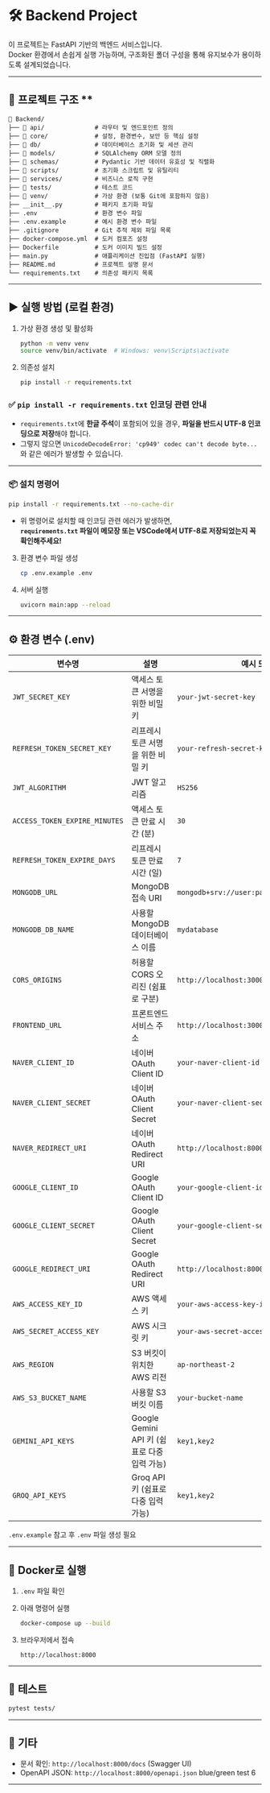 # 🛠️ Backend Project

이 프로젝트는 FastAPI 기반의 백엔드 서비스입니다.  
Docker 환경에서 손쉽게 실행 가능하며, 구조화된 폴더 구성을 통해 유지보수가 용이하도록 설계되었습니다.

---

## 📁 프로젝트 구조 **

```
📁 Backend/
├── 📁 api/              # 라우터 및 엔드포인트 정의
├── 📁 core/             # 설정, 환경변수, 보안 등 핵심 설정
├── 📁 db/               # 데이터베이스 초기화 및 세션 관리
├── 📁 models/           # SQLAlchemy ORM 모델 정의
├── 📁 schemas/          # Pydantic 기반 데이터 유효성 및 직렬화
├── 📁 scripts/          # 초기화 스크립트 및 유틸리티
├── 📁 services/         # 비즈니스 로직 구현
├── 📁 tests/            # 테스트 코드
├── 📁 venv/             # 가상 환경 (보통 Git에 포함하지 않음)
├── __init__.py         # 패키지 초기화 파일
├── .env                # 환경 변수 파일
├── .env.example        # 예시 환경 변수 파일
├── .gitignore          # Git 추적 제외 파일 목록
├── docker-compose.yml  # 도커 컴포즈 설정
├── Dockerfile          # 도커 이미지 빌드 설정
├── main.py             # 애플리케이션 진입점 (FastAPI 실행)
├── README.md           # 프로젝트 설명 문서
└── requirements.txt    # 의존성 패키지 목록
```

---

## ▶️ 실행 방법 (로컬 환경)

1. 가상 환경 생성 및 활성화
    ```bash
    python -m venv venv
    source venv/bin/activate  # Windows: venv\Scripts\activate
    ```

2. 의존성 설치
    ```bash
    pip install -r requirements.txt
    ```

### ✅ `pip install -r requirements.txt` 인코딩 관련 안내

- `requirements.txt`에 **한글 주석**이 포함되어 있을 경우, **파일을 반드시 UTF-8 인코딩으로 저장**해야 합니다.
- 그렇지 않으면 `UnicodeDecodeError: 'cp949' codec can't decode byte...` 와 같은 에러가 발생할 수 있습니다.

---

### 📦 설치 명령어

```bash
pip install -r requirements.txt --no-cache-dir
```

- 위 명령어로 설치할 때 인코딩 관련 에러가 발생하면,  
  **`requirements.txt` 파일이 메모장 또는 VSCode에서 UTF-8로 저장되었는지 꼭 확인해주세요!**


3. 환경 변수 파일 생성
    ```bash
    cp .env.example .env
    ```

4. 서버 실행
    ```bash
    uvicorn main:app --reload
    ```

---

## ⚙️ 환경 변수 (.env)

| 변수명                         | 설명                                      | 예시 또는 형식                            |
|-------------------------------|-------------------------------------------|-------------------------------------------|
| `JWT_SECRET_KEY`              | 액세스 토큰 서명을 위한 비밀 키           | `your-jwt-secret-key`                     |
| `REFRESH_TOKEN_SECRET_KEY`    | 리프레시 토큰 서명을 위한 비밀 키         | `your-refresh-secret-key`                 |
| `JWT_ALGORITHM`               | JWT 알고리즘                              | `HS256`                                   |
| `ACCESS_TOKEN_EXPIRE_MINUTES` | 액세스 토큰 만료 시간 (분)                | `30`                                      |
| `REFRESH_TOKEN_EXPIRE_DAYS`   | 리프레시 토큰 만료 시간 (일)              | `7`                                       |
| `MONGODB_URL`                 | MongoDB 접속 URI                          | `mongodb+srv://user:pass@cluster.mongodb.net` |
| `MONGODB_DB_NAME`            | 사용할 MongoDB 데이터베이스 이름          | `mydatabase`                               |
| `CORS_ORIGINS`               | 허용할 CORS 오리진 (쉼표로 구분)          | `http://localhost:3000,http://example.com` |
| `FRONTEND_URL`               | 프론트엔드 서비스 주소                    | `http://localhost:3000`                    |
| `NAVER_CLIENT_ID`            | 네이버 OAuth Client ID                    | `your-naver-client-id`                     |
| `NAVER_CLIENT_SECRET`        | 네이버 OAuth Client Secret                | `your-naver-client-secret`                 |
| `NAVER_REDIRECT_URI`         | 네이버 OAuth Redirect URI                 | `http://localhost:8000/auth/naver/callback`|
| `GOOGLE_CLIENT_ID`           | Google OAuth Client ID                    | `your-google-client-id`                    |
| `GOOGLE_CLIENT_SECRET`       | Google OAuth Client Secret                | `your-google-client-secret`                |
| `GOOGLE_REDIRECT_URI`        | Google OAuth Redirect URI                 | `http://localhost:8000/auth/google/callback`|
| `AWS_ACCESS_KEY_ID`          | AWS 액세스 키                             | `your-aws-access-key-id`                   |
| `AWS_SECRET_ACCESS_KEY`      | AWS 시크릿 키                             | `your-aws-secret-access-key`               |
| `AWS_REGION`                 | S3 버킷이 위치한 AWS 리전                 | `ap-northeast-2`                           |
| `AWS_S3_BUCKET_NAME`         | 사용할 S3 버킷 이름                       | `your-bucket-name`                         |
| `GEMINI_API_KEYS`            | Google Gemini API 키 (쉼표로 다중 입력 가능) | `key1,key2`                             |
| `GROQ_API_KEYS`              | Groq API 키 (쉼표로 다중 입력 가능)         | `key1,key2`                             |


`.env.example` 참고 후 `.env` 파일 생성 필요

---

## 🐳 Docker로 실행

1. `.env` 파일 확인
2. 아래 명령어 실행
    ```bash
    docker-compose up --build
    ```

3. 브라우저에서 접속
    ```
    http://localhost:8000
    ```

---

## 🧪 테스트

```bash
pytest tests/
```

---

## 📌 기타

- 문서 확인: `http://localhost:8000/docs` (Swagger UI)
- OpenAPI JSON: `http://localhost:8000/openapi.json`
blue/green test 6
---



